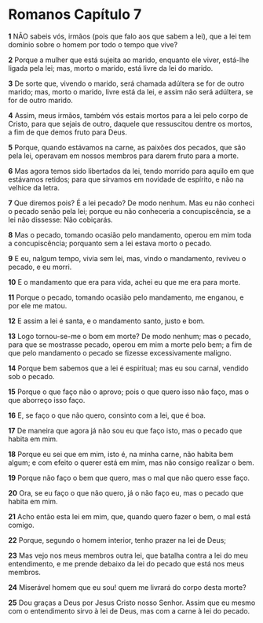 # Romanos Capítulo 7

**1** 	NÃO sabeis vós, irmãos (pois que falo aos que sabem a lei), que a lei tem domínio sobre o homem por todo o tempo que vive?

**2** 	Porque a mulher que está sujeita ao marido, enquanto ele viver, está-lhe ligada pela lei; mas, morto o marido, está livre da lei do marido.

**3** 	De sorte que, vivendo o marido, será chamada adúltera se for de outro marido; mas, morto o marido, livre está da lei, e assim não será adúltera, se for de outro marido.

**4** 	Assim, meus irmãos, também vós estais mortos para a lei pelo corpo de Cristo, para que sejais de outro, daquele que ressuscitou dentre os mortos, a fim de que demos fruto para Deus.

**5** 	Porque, quando estávamos na carne, as paixões dos pecados, que são pela lei, operavam em nossos membros para darem fruto para a morte.

**6** 	Mas agora temos sido libertados da lei, tendo morrido para aquilo em que estávamos retidos; para que sirvamos em novidade de espírito, e não na velhice da letra.

**7** 	Que diremos pois? É a lei pecado? De modo nenhum. Mas eu não conheci o pecado senão pela lei; porque eu não conheceria a concupiscência, se a lei não dissesse: Não cobiçarás.

**8** 	Mas o pecado, tomando ocasião pelo mandamento, operou em mim toda a concupiscência; porquanto sem a lei estava morto o pecado.

**9** 	E eu, nalgum tempo, vivia sem lei, mas, vindo o mandamento, reviveu o pecado, e eu morri.

**10** 	E o mandamento que era para vida, achei eu que me era para morte.

**11** 	Porque o pecado, tomando ocasião pelo mandamento, me enganou, e por ele me matou.

**12** 	E assim a lei é santa, e o mandamento santo, justo e bom.

**13** 	Logo tornou-se-me o bom em morte? De modo nenhum; mas o pecado, para que se mostrasse pecado, operou em mim a morte pelo bem; a fim de que pelo mandamento o pecado se fizesse excessivamente maligno.

**14** 	Porque bem sabemos que a lei é espiritual; mas eu sou carnal, vendido sob o pecado.

**15** 	Porque o que faço não o aprovo; pois o que quero isso não faço, mas o que aborreço isso faço.

**16** 	E, se faço o que não quero, consinto com a lei, que é boa.

**17** 	De maneira que agora já não sou eu que faço isto, mas o pecado que habita em mim.

**18** 	Porque eu sei que em mim, isto é, na minha carne, não habita bem algum; e com efeito o querer está em mim, mas não consigo realizar o bem.

**19** 	Porque não faço o bem que quero, mas o mal que não quero esse faço.

**20** 	Ora, se eu faço o que não quero, já o não faço eu, mas o pecado que habita em mim.

**21** 	Acho então esta lei em mim, que, quando quero fazer o bem, o mal está comigo.

**22** 	Porque, segundo o homem interior, tenho prazer na lei de Deus;

**23** 	Mas vejo nos meus membros outra lei, que batalha contra a lei do meu entendimento, e me prende debaixo da lei do pecado que está nos meus membros.

**24** 	Miserável homem que eu sou! quem me livrará do corpo desta morte?

**25** 	Dou graças a Deus por Jesus Cristo nosso Senhor. Assim que eu mesmo com o entendimento sirvo à lei de Deus, mas com a carne à lei do pecado.

